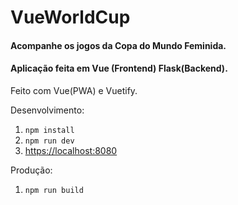 # VueWorldCup

#### Acompanhe os jogos da Copa do Mundo Feminida.
#### Aplicação feita em Vue (Frontend) Flask(Backend).
Feito com Vue(PWA) e Vuetify.

Desenvolvimento:
  1.  ```npm install```
  2.  ```npm run dev```
  3.   [https://localhost:8080](https://localhost:8080)

Produção:
  1. ```npm run build```
